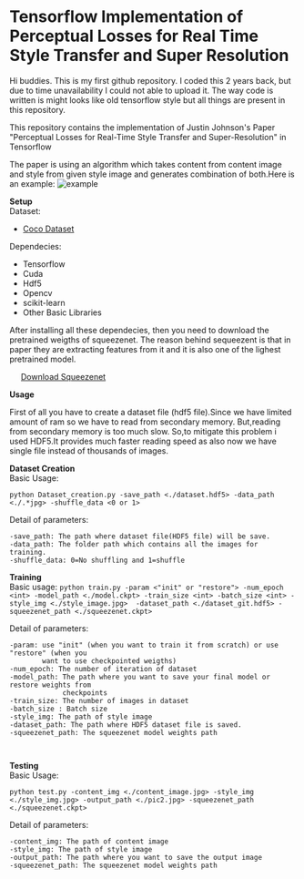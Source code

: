 # Tensorflow Implementation of Perceptual Losses for Real Time Style Transfer and Super Resolution
Hi buddies. This is my first github repository. I coded this 2 years back, but due to time unavailability I could not able to upload it.
The way code is written is might looks like old tensorflow style but all things are present in this repository.

This repository contains the implementation of  Justin Johnson's Paper "Perceptual Losses for Real-Time Style Transfer  and Super-Resolution" in Tensorflow

The paper is using an algorithm which takes content from content image and style from given style image and generates combination of both.Here is an example:
<img src="https://i.ibb.co/H2G17Mq/example.png" alt="example" border="0">

<b>Setup</b><br>
Dataset:
<ul><li><a href="http://cocodataset.org/#home">Coco Dataset</a></li></ul>

Dependecies:
<ul>
  <li>Tensorflow</li>
  <li>Cuda</li>
  <li>Hdf5</li>
  <li>Opencv</li>
  <li>scikit-learn</li>
  <li>Other Basic Libraries</li>
</ul>

After installing all these dependecies, then you need to download the pretrained weigths of squeezenet. The reason behind sequeezent is that in paper they are extracting features from it and it is also one of the lighest pretrained model.

<a href="https://github.com/avoroshilov/tf-squeezenet" style="margin-left:20px">                 Download Squeezenet </a>

<b>Usage</b><br>

First of all you have to create a dataset file (hdf5 file).Since we have limited amount of ram so we have to read from secondary memory.
But,reading from secondary memory is too much slow. So,to mitigate this problem i used HDF5.It provides much faster reading speed as also now we have single file instead of thousands of images.

<b>Dataset Creation</b><br>
Basic Usage:
```
python Dataset_creation.py -save_path <./dataset.hdf5> -data_path <./.*jpg> -shuffle_data <0 or 1>
```
Detail of parameters:
```
-save_path: The path where dataset file(HDF5 file) will be save.
-data_path: The folder path which contains all the images for training.
-shuffle_data: 0=No shuffling and 1=shuffle
```


<b>Training</b><br>
Basic usage:
```python train.py -param <"init" or "restore"> -num_epoch <int> -model_path <./model.ckpt> -train_size <int> -batch_size <int> -style_img <./style_image.jpg>  -dataset_path <./dataset_git.hdf5> -squeezenet_path <./squeezenet.ckpt>```

Detail of parameters:
```
-param: use "init" (when you want to train it from scratch) or use "restore" (when you 
        want to use checkpointed weigths)
-num_epoch: The number of iteration of dataset
-model_path: The path where you want to save your final model or restore weights from 
             checkpoints
-train_size: The number of images in dataset
-batch_size : Batch size
-style_img: The path of style image
-dataset_path: The path where HDF5 dataset file is saved.
-squeezenet_path: The squeezenet model weights path



```
<b>Testing</b><br>
Basic Usage:
```
python test.py -content_img <./content_image.jpg> -style_img <./style_img.jpg> -output_path <./pic2.jpg> -squeezenet_path  <./squeezenet.ckpt>
```
Detail of parameters:
```
-content_img: The path of content image
-style_img: The path of style image
-output_path: The path where you want to save the output image
-squeezenet_path: The squeezenet model weights path
```





             
       




    
